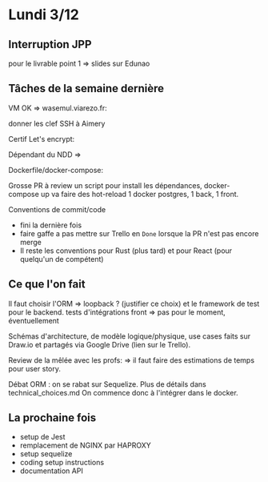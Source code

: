 # Lundi 3/12

## Interruption JPP

pour le livrable point 1 => slides sur Edunao

## Tâches de la semaine dernière

VM OK => wasemul.viarezo.fr:

donner les clef SSH à Aimery

Certif Let's encrypt:

Dépendant du NDD => 

Dockerfile/docker-compose:

Grosse PR à review 
un script pour install les dépendances, docker-compose up va faire des hot-reload
1 docker postgres, 1 back, 1 front.

Conventions de commit/code
- fini la dernière fois
- faire gaffe a pas mettre sur Trello en `Done` lorsque la PR n'est pas encore merge
- Il reste les conventions pour Rust (plus tard) et pour React (pour quelqu'un de compétent)

## Ce que l'on fait

Il faut choisir l'ORM => loopback ? (justifier ce choix) et le framework de test pour le backend.
tests d'intégrations front => pas pour le moment, éventuellement

Schémas d'architecture, de modèle logique/physique, use cases faits sur Draw.io et partagés via Google Drive (lien sur le Trello).

Review de la mêlée avec les profs:
=> il faut faire des estimations de temps pour user story.

Débat ORM : on se rabat sur Sequelize. Plus de détails dans technical_choices.md
On commence donc à l'intégrer dans le docker.

## La prochaine fois

- setup de Jest
- remplacement de NGINX par HAPROXY
- setup sequelize
- coding setup instructions
- documentation API
